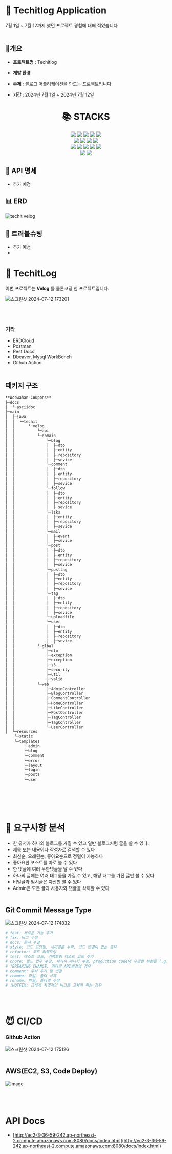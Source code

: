 # 📣 Techitlog Application
7월 1일 ~ 7월 12까지 했던 프로젝트 경험에 대해 적었습니다
<br><br>

## 📝개요
* **프로젝트명** : Techitlog
* **개발 환경**

* **주제** : 블로그 어플리케이션을 만드는 프로젝트입니다.

* **기간** : 2024년 7월 1일 ~ 2024년 7월 12일

<div align=center><h1>📚 STACKS</h1></div>

<div align=center> 
  <img src="https://img.shields.io/badge/java-007396?style=for-the-badge&logo=java&logoColor=white"> 
  <img src="https://img.shields.io/badge/html5-E34F26?style=for-the-badge&logo=html5&logoColor=white"> 
  <img src="https://img.shields.io/badge/css-1572B6?style=for-the-badge&logo=css3&logoColor=white"> 
  <img src="https://img.shields.io/badge/javascript-F7DF1E?style=for-the-badge&logo=javascript&logoColor=black"> 
  <img src="https://img.shields.io/badge/bootstrap-7952B3?style=for-the-badge&logo=bootstrap&logoColor=white">
  <br>
  
  <img src="https://img.shields.io/badge/mysql-4479A1?style=for-the-badge&logo=mysql&logoColor=white"> 
  <img src="https://img.shields.io/badge/spring boot-6DB33F?style=for-the-badge&logo=mysql&logoColor=white"> 
  <img src="https://img.shields.io/badge/spring security-6DB33F?style=for-the-badge&logo=mysql&logoColor=white"> 
  <img src="https://img.shields.io/badge/JPA-FF3621?style=for-the-badge&logo=mysql&logoColor=white"> 
  
  

  <br>
  
  <img src="https://img.shields.io/badge/amazon aws-232F3E?style=for-the-badge&logo=amazonaws&logoColor=white"> 
  <img src="https://img.shields.io/badge/amazon s3-569A31?style=for-the-badge&logo=amazonaws&logoColor=white"> 
  <img src="https://img.shields.io/badge/amazon rds-527FFF?style=for-the-badge&logo=amazonaws&logoColor=white"> 
  <img src="https://img.shields.io/badge/amazon route 53-8C4FFF?style=for-the-badge&logo=amazonaws&logoColor=white"> 
  <img src="https://img.shields.io/badge/Code Deploy-232F3E?style=for-the-badge&logo=amazonaws&logoColor=white"> 
  

  <br>
  
  <img src="https://img.shields.io/badge/github-181717?style=for-the-badge&logo=github&logoColor=white">
  <img src="https://img.shields.io/badge/git-F05032?style=for-the-badge&logo=git&logoColor=white">
  <br>
</div>

## 📝 API 명세

- 추가 예정

## 📊 ERD

![techit velog](https://github.com/user-attachments/assets/a753db87-87e5-414f-917f-bd88d76b0dc6)


## 🔨 트러블슈팅

- 추가 예정
- 

# 🎫 TechitLog

이번 프로젝트는 **Velog** 를 클론코딩 한 프로젝트입니다.

![스크린샷 2024-07-12 173201](https://github.com/user-attachments/assets/22361235-197e-43b0-a6e1-c61313742290)

<br><br>

### **기타**

- ERDCloud
- Postman
- Rest Docs
- Dbeaver, Mysql WorkBench
- Github Action
<br><br>

## 패키지 구조

```bash
**Woowahan-Coupons**
├─docs
│  └─asciidoc
├─main
│  ├─java
│  │  └─techit
│  │      └─velog
│  │          └─api
│  │          └─domain
│  │              └─blog
│  │              │  ├─dto
│  │              │  ├─entity
│  │              │  ├─repository
│  │              │  ├─sevice
│  │              └─comment
│  │              │  ├─dto
│  │              │  ├─entity
│  │              │  ├─repository
│  │              │  ├─sevice
│  │              └─follow
│  │              │  ├─dto
│  │              │  ├─entity
│  │              │  ├─repository
│  │              │  ├─sevice
│  │              └─liks
│  │              │  ├─entity
│  │              │  ├─repository
│  │              │  ├─sevice
│  │              └─mail
│  │              │  ├─event
│  │              │  ├─sevice
│  │              └─post
│  │              │  ├─dto
│  │              │  ├─entity
│  │              │  ├─repository
│  │              │  ├─sevice
│  │              └─posttag
│  │              │  ├─dto
│  │              │  ├─entity
│  │              │  ├─repository
│  │              │  ├─sevice
│  │              └─tag
│  │              │  ├─dto
│  │              │  ├─entity
│  │              │  ├─repository
│  │              │  ├─sevice
│  │              └─uploadfile
│  │              └─user
│  │              │  ├─dto
│  │              │  ├─entity
│  │              │  ├─repository
│  │              │  ├─sevice
│  │          └─glbal
│  │              ├─dto
│  │              ├─exception
│  │              ├─exception
│  │              ├─s3
│  │              ├─security
│  │              ├─util
│  │              ├─valid
│  │          └─web
│  │              ├─AdminController
│  │              ├─BlogController
│  │              ├─CommentController
│  │              ├─HomeController
│  │              ├─LikeController
│  │              ├─PostController
│  │              ├─TagController
│  │              ├─TagController
│  │              └─UserController
│  └─resources
    └─static
    └─templates
        └─admin
        └─blog
        └─comment
        └─error
        └─layout
        └─login
        └─posts
        └─user
```
<br><br><br><br>


# 🤡 요구사항 분석
- 한 유저가 하나의 블로그를 가질 수 있고 일반 블로그처럼 글을 쓸 수 있다.
- 제목 또는 내용이나 작성자로 검색할 수 있다
- 최신순, 오래된순, 좋아요순으로 정렬이 가능하다
- 좋아요한 포스트를 따로 볼 수 있다
- 한 댓글에 여러 무한댓글을 달 수 있다
- 하나의 글에는 여러 태그들을 가질 수 있고, 해당 태그를 가진 글만 볼 수 있다
- 비밀글과 임시글은 자신만 볼 수 있다
- Admin은 모든 글과 사용자와 댓글을 삭제할 수 있다
<br><br>


## **Git Commit Message Type**

![스크린샷 2024-07-12 174832](https://github.com/user-attachments/assets/0e0f4ad9-c41b-49c9-959a-f4ead3136e15)


```bash
# feat: 새로운 기능 추가
# fix: 버그 수정
# docs: 문서 수정
# style: 코드 포맷팅, 세미콜론 누락, 코드 변경이 없는 경우
# refactor: 코드 리팩토링
# test: 테스트 코드, 리팩토링 테스트 코드 추가
# chore: 빌드 업무 수정, 패키지 매니저 수정, production code와 무관한 부분들 (.gitignore, build.gradle 같은)
# !BREAKING CHANGE: 커다란 API변경의 경우
# comment: 주석 추가 및 변경
# remove: 파일, 폴더 삭제
# rename: 파일, 폴더명 수정
# !HOTFIX: 급하게 치명적인 버그를 고쳐야 하는 경우
```
<br><br>

# 😈 CI/CD

### Github Action
![스크린샷 2024-07-12 175126](https://github.com/user-attachments/assets/f3ce943d-f623-4e0f-acfe-b1c03543dced)
<br><br>

## AWS(EC2, S3, Code Deploy)
![image](https://user-images.githubusercontent.com/36220595/140631512-25e208e9-4745-4e4a-8914-8fd3c43b272e.png)
<br><br><br><br>

# API Docs

- [http://ec2-3-36-59-242.ap-northeast-2.compute.amazonaws.com:8080/docs/index.html](http://ec2-3-36-59-242.ap-northeast-2.compute.amazonaws.com:8080/docs/index.html)
<br><br><br><br>
